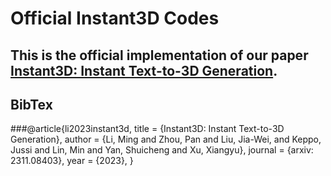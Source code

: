 # Official Instant3D Codes
## This is the official implementation of our paper [Instant3D: Instant Text-to-3D Generation](https://arxiv.org/abs/2311.08403).
## BibTex
###@article{li2023instant3d,
  title     = {Instant3D: Instant Text-to-3D Generation},
  author    = {Li, Ming and Zhou, Pan and Liu, Jia-Wei, and Keppo, Jussi and Lin, Min and Yan, Shuicheng and Xu, Xiangyu},
  journal   = {arxiv: 2311.08403},
  year      = {2023},
}
